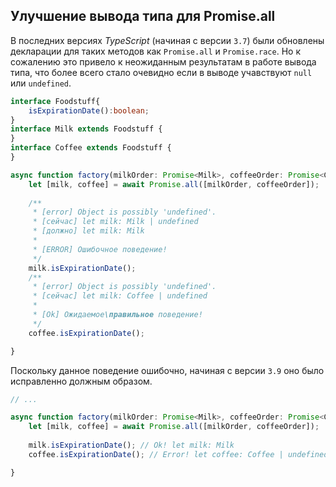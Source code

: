 ## Улучшение вывода типа для Promise.all

В последних версиях _TypeScript_ (начиная с версии `3.7`) были обновлены декларации для таких методов как `Promise.all` и `Promise.race`. Но к сожалению это привело к неожиданным результатам в работе вывода типа, что более всего стало очевидно если в выводе учавствуют `null` или `undefined`.

`````typescript
interface Foodstuff{
    isExpirationDate():boolean;
}
interface Milk extends Foodstuff {
}
interface Coffee extends Foodstuff {
}

async function factory(milkOrder: Promise<Milk>, coffeeOrder: Promise<Coffee | undefined>) {
    let [milk, coffee] = await Promise.all([milkOrder, coffeeOrder]);
    
    /**
     * [error] Object is possibly 'undefined'.
     * [сейчас] let milk: Milk | undefined
     * [должно] let milk: Milk
     * 
     * [ERROR] Ошибочное поведение!
     */
    milk.isExpirationDate();
    /**
     * [error] Object is possibly 'undefined'.
     * [сейчас] let milk: Coffee | undefined
     * 
     * [Ok] Ожидаемое\правильное поведение!
     */
    coffee.isExpirationDate();

}
`````

Поскольку данное поведение ошибочно, начиная с версии `3.9` оно было исправленно должным образом.

`````typescript
// ...

async function factory(milkOrder: Promise<Milk>, coffeeOrder: Promise<Coffee | undefined>) {
    let [milk, coffee] = await Promise.all([milkOrder, coffeeOrder]);
    
    milk.isExpirationDate(); // Ok! let milk: Milk
    coffee.isExpirationDate(); // Error! let coffee: Coffee | undefined

}
`````
